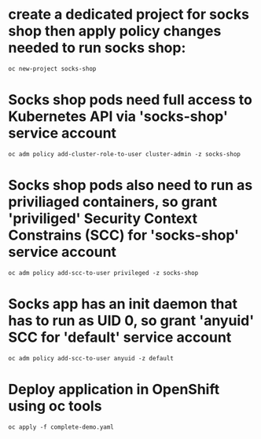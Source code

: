 
# create a dedicated project for socks shop then apply policy changes needed to run socks shop:
```shell
oc new-project socks-shop
```
# Socks shop pods need full access to Kubernetes API via 'socks-shop' service account
```shell
oc adm policy add-cluster-role-to-user cluster-admin -z socks-shop
```
# Socks shop pods also need to run as priviliaged containers, so grant 'priviliged' Security Context Constrains (SCC) for 'socks-shop' service account
```shell
oc adm policy add-scc-to-user privileged -z socks-shop
```
# Socks app has an init daemon that has to run as UID 0, so grant 'anyuid' SCC for 'default' service account
```shell
oc adm policy add-scc-to-user anyuid -z default
```
# Deploy application in OpenShift using oc tools
```shell
oc apply -f complete-demo.yaml
```
